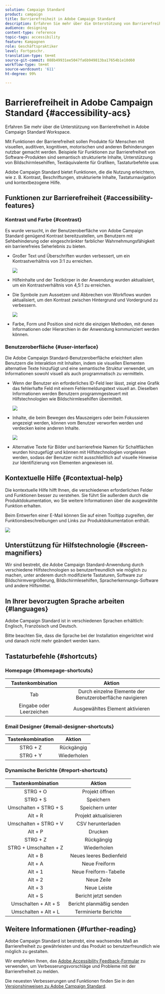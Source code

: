 ```yaml
---
solution: Campaign Standard
product: campaign
title: Barrierefreiheit in Adobe Campaign Standard
description: Erfahren Sie mehr über die Unterstützung von Barrierefreiheit in Adobe Campaign Standard Workspace.
audience: designing
content-type: reference
topic-tags: accessibility
feature: Kampagnen
role: Geschäftspraktiker
level: Fortgeschr.
translation-type: tm+mt
source-git-commit: 088b49931ee5047fa6b949813ba17654b1e10d60
workflow-type: tm+mt
source-wordcount: '611'
ht-degree: 99%

---
```



# Barrierefreiheit in Adobe Campaign Standard {#accessibility-acs}

Erfahren Sie mehr über die Unterstützung von Barrierefreiheit in Adobe Campaign Standard Workspace.

Mit Funktionen der Barrierefreiheit sollen Produkte für Menschen mit visuellen, auditiven, kognitiven, motorischen und anderen Behinderungen nutzbar gemacht werden. Beispiele für Funktionen zur Barrierefreiheit von Software-Produkten sind semantisch strukturierte Inhalte, Unterstützung von Bildschirmlesehilfen, Textäquivalente für Grafiken, Tastaturbefehle usw.

Adobe Campaign Standard bietet Funktionen, die die Nutzung erleichtern, wie z. B. Kontrast, Beschriftungen, strukturierte Inhalte, Tastaturnavigation und kontextbezogene Hilfe.

## Funktionen zur Barrierefreiheit {#accessibility-features}

### Kontrast und Farbe {#contrast}

Es wurde versucht, in der Benutzeroberfläche von Adobe Campaign Standard genügend Kontrast bereitzustellen, um Benutzern mit Sehbehinderung oder eingeschränkter farblicher Wahrnehmungsfähigkeit ein barrierefreies Seherlebnis zu bieten.

* Großer Text und Überschriften wurden verbessert, um ein Kontrastverhältnis von 3:1 zu erreichen.

   ![](assets/accessibility_2.png)

* Hilfeinhalte und der Textkörper in der Anwendung wurden aktualisiert, um ein Kontrastverhältnis von 4,5:1 zu erreichen.

* Die Symbole zum Aussetzen und Abbrechen von Workflows wurden aktualisiert, um den Kontrast zwischen Hintergrund und Vordergrund zu verbessern.

   ![](assets/accessibility_1.png)

* Farbe, Form und Position sind nicht die einzigen Methoden, mit denen Informationen oder Hierarchien in der Anwendung kommuniziert werden können.

### Benutzeroberfläche {#user-interface}

Die Adobe Campaign Standard-Benutzeroberfläche erleichtert allen Benutzern die Interaktion mit Inhalten, indem sie visuellen Elementen alternative Texte hinzufügt und eine semantische Struktur verwendet, um Informationen sowohl visuell als auch programmatisch zu vermitteln.

* Wenn der Benutzer ein erforderliches ID-Feld leer lässt, zeigt eine Grafik das fehlerhafte Feld mit einem Fehlermeldungstext visuell an. Dieselben Informationen werden Benutzern programmgesteuert mit Hilfstechnologien wie Bildschirmlesehilfen übermittelt.

   ![](assets/accessibility_3.png)

* Inhalte, die beim Bewegen des Mauszeigers oder beim Fokussieren angezeigt werden, können vom Benutzer verworfen werden und verdecken keine anderen Inhalte.

   ![](assets/accessibility_4.png)

* Alternative Texte für Bilder und barrierefreie Namen für Schaltflächen wurden hinzugefügt und können mit Hilfstechnologien vorgelesen werden, sodass der Benutzer nicht ausschließlich auf visuelle Hinweise zur Identifizierung von Elementen angewiesen ist.

<!--
### Create responsive resize for multiple devices {#resize-devices}

When designing for multiple devices and platforms, it's important to create a seamless experience for screen sizes across mobile and desktop resolutions.

Adobe Campaign Standard allows you to design and test emails and push notifications on different devices such as: iPhone, Android devices, iPad, Android tablet and desktop.

![](assets/accessibility_6.png)
-->

## Kontextuelle Hilfe {#contextual-help}

Die kontextuelle Hilfe hilft Ihnen, die verschiedenen erforderlichen Felder und Funktionen besser zu verstehen. Sie führt Sie außerdem durch die Produktdokumentation, wo Sie weitere Informationen über die ausgewählte Funktion erhalten.

Beim Entwerfen einer E-Mail können Sie auf einen Tooltipp zugreifen, der Funktionsbeschreibungen und Links zur Produktdokumentation enthält.

![](assets/accessibility_7.png)

## Unterstützung für Hilfstechnologie {#screen-magnifiers}

Wir sind bestrebt, die Adobe Campaign Standard-Anwendung durch verschiedene Hilfstechnologien so benutzerfreundlich wie möglich zu machen, unter anderem durch modifizierte Tastaturen, Software zur Bildschirmvergrößerung, Bildschirmlesehilfen, Spracherkennungs-Software und andere Hilfsmittel.

## In Ihrer bevorzugten Sprache arbeiten {#languages}

Adobe Campaign Standard ist in verschiedenen Sprachen erhältlich: Englisch, Französisch und Deutsch.

Bitte beachten Sie, dass die Sprache bei der Installation eingerichtet wird und danach nicht mehr geändert werden kann.

## Tastaturbefehle {#shortcuts}

### Homepage {#homepage-shortcuts}

| Tastenkombination | Aktion |
|:-:|:-:|
| Tab | Durch einzelne Elemente der Benutzeroberfläche navigieren |
| Eingabe oder Leerzeichen | Ausgewähltes Element aktivieren |

### Email Designer {#email-designer-shortcuts}

| Tastenkombination | Aktion |
|:-:|:-:|
| STRG + Z | Rückgängig |
| STRG + Y | Wiederholen |

### Dynamische Berichte {#report-shortcuts}

| Tastenkombination | Aktion |
|:-:|:-:|
| STRG + O | Projekt öffnen |
| STRG + S | Speichern |
| Umschalten + STRG + S | Speichern unter |
| Alt + R | Projekt aktualisieren |
| Umschalten + STRG + V | CSV herunterladen |
| Alt + P | Drucken |
| STRG + Z | Rückgängig |
| STRG + Umschalten + Z | Wiederholen |
| Alt + B | Neues leeres Bedienfeld |
| Alt + A | Neue Freiform |
| Alt + 1 | Neue Freiform-Tabelle |
| Alt + 2 | Neue Zeile |
| Alt + 3 | Neue Leiste |
| Alt + S | Bericht jetzt senden |
| Umschalten + Alt + S | Bericht planmäßig senden |
| Umschalten + Alt + L | Terminierte Berichte |

## Weitere Informationen {#further-reading}

Adobe Campaign Standard ist bestrebt, eine wachsendes Maß an Barrierefreiheit zu gewährleisten und das Produkt so benutzerfreundlich wie möglich zu gestalten.

Wir empfehlen Ihnen, das [Adobe Accessibility Feedback-Formular](https://www.adobe.com/accessibility/feedback.html) zu verwenden, um Verbesserungsvorschläge und Probleme mit der Barrierefreiheit zu melden.

Die neuesten Verbesserungen und Funktionen finden Sie in den [Versionshinweisen zu Adobe Campaign Standard](https://experienceleague.adobe.com/docs/campaign-standard/using/release-notes/release-notes.html?lang=de#release-notes).
